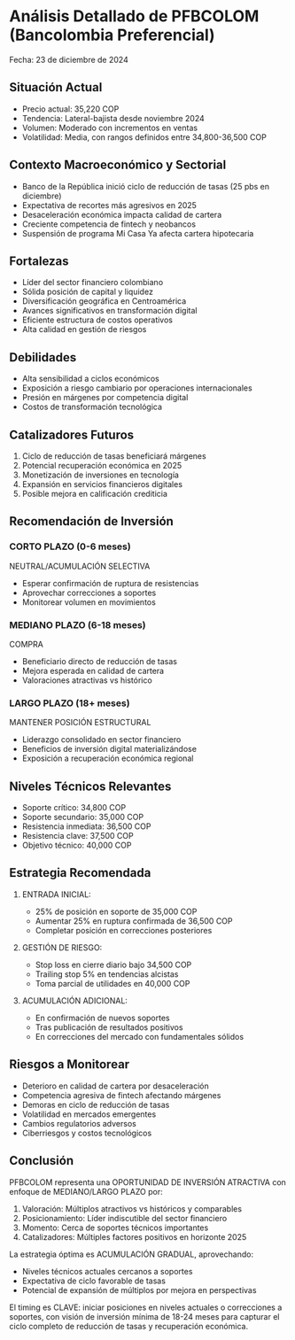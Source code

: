 # Análisis Detallado de PFBCOLOM (Bancolombia Preferencial)

Fecha: 23 de diciembre de 2024

## Situación Actual

- Precio actual: 35,220 COP
- Tendencia: Lateral-bajista desde noviembre 2024
- Volumen: Moderado con incrementos en ventas
- Volatilidad: Media, con rangos definidos entre 34,800-36,500 COP

## Contexto Macroeconómico y Sectorial

- Banco de la República inició ciclo de reducción de tasas (25 pbs en diciembre)
- Expectativa de recortes más agresivos en 2025
- Desaceleración económica impacta calidad de cartera
- Creciente competencia de fintech y neobancos
- Suspensión de programa Mi Casa Ya afecta cartera hipotecaria

## Fortalezas

- Líder del sector financiero colombiano
- Sólida posición de capital y liquidez
- Diversificación geográfica en Centroamérica
- Avances significativos en transformación digital
- Eficiente estructura de costos operativos
- Alta calidad en gestión de riesgos

## Debilidades

- Alta sensibilidad a ciclos económicos
- Exposición a riesgo cambiario por operaciones internacionales
- Presión en márgenes por competencia digital
- Costos de transformación tecnológica

## Catalizadores Futuros

1. Ciclo de reducción de tasas beneficiará márgenes
2. Potencial recuperación económica en 2025
3. Monetización de inversiones en tecnología
4. Expansión en servicios financieros digitales
5. Posible mejora en calificación crediticia

## Recomendación de Inversión

### CORTO PLAZO (0-6 meses)

NEUTRAL/ACUMULACIÓN SELECTIVA

- Esperar confirmación de ruptura de resistencias
- Aprovechar correcciones a soportes
- Monitorear volumen en movimientos

### MEDIANO PLAZO (6-18 meses)

COMPRA

- Beneficiario directo de reducción de tasas
- Mejora esperada en calidad de cartera
- Valoraciones atractivas vs histórico

### LARGO PLAZO (18+ meses)

MANTENER POSICIÓN ESTRUCTURAL

- Liderazgo consolidado en sector financiero
- Beneficios de inversión digital materializándose
- Exposición a recuperación económica regional

## Niveles Técnicos Relevantes

- Soporte crítico: 34,800 COP
- Soporte secundario: 35,000 COP
- Resistencia inmediata: 36,500 COP
- Resistencia clave: 37,500 COP
- Objetivo técnico: 40,000 COP

## Estrategia Recomendada

1. ENTRADA INICIAL:

   - 25% de posición en soporte de 35,000 COP
   - Aumentar 25% en ruptura confirmada de 36,500 COP
   - Completar posición en correcciones posteriores

2. GESTIÓN DE RIESGO:

   - Stop loss en cierre diario bajo 34,500 COP
   - Trailing stop 5% en tendencias alcistas
   - Toma parcial de utilidades en 40,000 COP

3. ACUMULACIÓN ADICIONAL:
   - En confirmación de nuevos soportes
   - Tras publicación de resultados positivos
   - En correcciones del mercado con fundamentales sólidos

## Riesgos a Monitorear

- Deterioro en calidad de cartera por desaceleración
- Competencia agresiva de fintech afectando márgenes
- Demoras en ciclo de reducción de tasas
- Volatilidad en mercados emergentes
- Cambios regulatorios adversos
- Ciberriesgos y costos tecnológicos

## Conclusión

PFBCOLOM representa una OPORTUNIDAD DE INVERSIÓN ATRACTIVA con enfoque de MEDIANO/LARGO PLAZO por:

1. Valoración: Múltiplos atractivos vs históricos y comparables
2. Posicionamiento: Líder indiscutible del sector financiero
3. Momento: Cerca de soportes técnicos importantes
4. Catalizadores: Múltiples factores positivos en horizonte 2025

La estrategia óptima es ACUMULACIÓN GRADUAL, aprovechando:

- Niveles técnicos actuales cercanos a soportes
- Expectativa de ciclo favorable de tasas
- Potencial de expansión de múltiplos por mejora en perspectivas

El timing es CLAVE: iniciar posiciones en niveles actuales o correcciones a soportes, con visión de inversión mínima de 18-24 meses para capturar el ciclo completo de reducción de tasas y recuperación económica.
